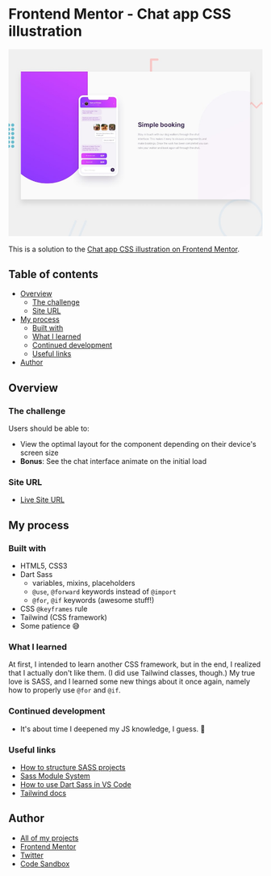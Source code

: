# Frontend Mentor - Chat app CSS illustration

![Design preview for the Chat app CSS illustration coding challenge](./design/desktop-preview.jpg)

This is a solution to the [Chat app CSS illustration on Frontend Mentor](https://www.frontendmentor.io/challenges/chat-app-css-illustration-O5auMkFqY).

## Table of contents

- [Overview](#overview)
  - [The challenge](#the-challenge)
  - [Site URL](#site-url)
- [My process](#my-process)
  - [Built with](#built-with)
  - [What I learned](#what-i-learned)
  - [Continued development](#continued-development)
  - [Useful links](#useful-links)
- [Author](#author)

## Overview

### The challenge

Users should be able to:

- View the optimal layout for the component depending on their device's screen size
- **Bonus**: See the chat interface animate on the initial load

### Site URL

- [Live Site URL](https://chat-app-css-illustration-alpha.vercel.app/)

## My process

### Built with

- HTML5, CSS3
- Dart Sass
  - variables, mixins, placeholders
  - `@use`, `@forward` keywords instead of `@import`
  - `@for`, `@if` keywords (awesome stuff!)
- CSS `@keyframes` rule
- Tailwind (CSS framework)
- Some patience 😅

### What I learned

At first, I intended to learn another CSS framework, but in the end, I realized that I actually don't like them. (I did use Tailwind classes, though.) My true love is SASS, and I learned some new things about it once again, namely how to properly use `@for` and `@if`. 

### Continued development

- It's about time I deepened my JS knowledge, I guess. 🙂

### Useful links

- [How to structure SASS projects](https://www.webdesignerdepot.com/2020/12/2-smartest-ways-to-structure-sass/)
- [Sass Module System](https://github.com/sass/sass/blob/master/accepted/module-system.md)
- [How to use Dart Sass in VS Code](https://stackoverflow.com/questions/66193156/live-sass-compiler-use-causes-compilation-error?noredirect=1&lq=1)
- [Tailwind docs](https://tailwindcss.com/docs)

## Author

- [All of my projects](https://vercel.com/dashboard/projects)
- [Frontend Mentor](https://www.frontendmentor.io/profile/Bonrey)
- [Twitter](https://www.twitter.com/Bonrey5)
- [Code Sandbox](https://codesandbox.io/u/Bonrey)
